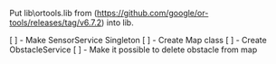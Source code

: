 Put lib\ortools.lib from (https://github.com/google/or-tools/releases/tag/v6.7.2) into lib.

[ ] - Make SensorService Singleton
[ ] - Create Map class
[ ] - Create ObstacleService
[ ] - Make it possible to delete obstacle from map